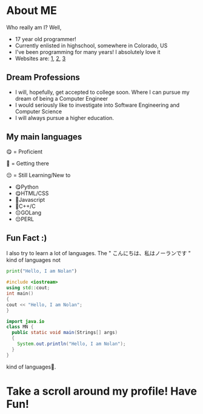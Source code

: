 # About ME

Who really am I? Well, 
* 17 year old programmer!
* Currently enlisted in highschool, somewhere in Colorado, US
* I've been programming for many years! I absolutely love it
* Websites are: [1](https://nolant.org), [2](https://swills.dev), [3](NOLAN-aka-SWILLS.github.io)
## Dream Professions
* I will, hopefully, get accepted to college soon. Where I can pursue my dream of being a Computer Engineer
* I would seriously like to investigate into Software Engineering and Computer Science
* I will always pursue a higher education.

## My main languages
:yum: = Proficient

:shushing_face: = Getting there

:pensive: = Still Learning/New to
* :yum:Python
* :yum:HTML/CSS
* :shushing_face:Javascript
* :shushing_face:C++/C
* :pensive:GOLang
* :pensive:PERL

## Fun Fact :)
I also try to learn a lot of languages. The " こんにちは、私はノーランです " kind of languages not
```python
print("Hello, I am Nolan")
```
```cpp
#include <iostream>
using std::cout;
int main()
{
cout << "Hello, I am Nolan";
}
```
```java
import java.io
class MN {
  public static void main(Strings[] args)
  {
    System.out.println("Hello, I am Nolan");
  }
}
```
kind of languages:space_invader:.
# Take a scroll around my profile! Have Fun!

